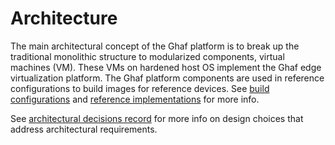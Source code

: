 <!--
    Copyright 2022-2023 TII (SSRC) and the Ghaf contributors
    SPDX-License-Identifier: CC-BY-SA-4.0
-->

# Architecture

The main architectural concept of the Ghaf platform is to break up the traditional monolithic structure to modularized components, virtual machines (VM). These VMs on hardened host OS implement the Ghaf edge virtualization platform. The Ghaf platform components are used in reference configurations to build images for reference devices. See [build configurations](../build_config/build_configurations.md) and [reference implementations](../build_config/reference_implementations.md) for more info.

See [architectural decisions record](adr.md) for more info on design choices that address architectural requirements.
